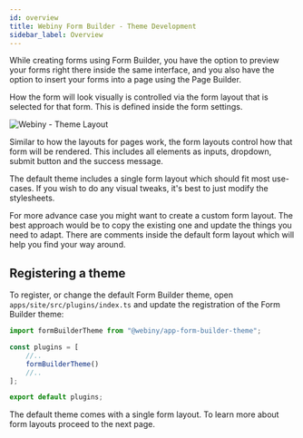 ```yaml
---
id: overview
title: Webiny Form Builder - Theme Development
sidebar_label: Overview
---
```


While creating forms using Form Builder, you have the option to preview your forms right there inside the same interface, and you also have the option to insert your forms into a page using the Page Builder.

How the form will look visually is controlled via the form layout that is selected for that form. This is defined inside the form settings.

![Webiny - Theme Layout](/img/theme-development/webiny-theme-forms.gif)

Similar to how the layouts for pages work, the form layouts control how that form will be rendered. This includes all elements as inputs, dropdown, submit button and the success message.

The default theme includes a single form layout which should fit most use-cases. If you wish to do any visual tweaks, it's best to just modify the stylesheets.

For more advance case you might want to create a custom form layout. The best approach would be to copy the existing one and update the things you need to adapt. There are comments inside the default form layout which will help you find your way around.

## Registering a theme
To register, or change the default Form Builder theme, open `apps/site/src/plugins/index.ts` and update the registration of the Form Builder theme:

```js
import formBuilderTheme from "@webiny/app-form-builder-theme";

const plugins = [
    //..
    formBuilderTheme()
    //..
];

export default plugins;
```

The default theme comes with a single form layout. To learn more about form layouts proceed to the next page.